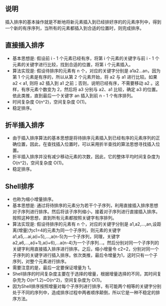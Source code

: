 
## 说明
插入排序的基本操作就是不断地将新元素插入到已经排好序的的元素序列中，得到一个新的有序序列，当所有的元素都插入到合适的位置时，则完成排序。

## 直接插入排序
- 基本思想是: 假设前 i - 1 个元素已经有序，将第 i 个元素的关键字与前 i - 1 个元素的关键字进行比较，找到合适的位置，将第 i 个元素插入。
- 算法实现是: 假设待排序的元素有 n 个，对应的关键字分别是 a1a2...an，因为第 1 个元素是有序的，所以从第 2 个元素开始，将 a2 与 a1 进行比较。如果 a2 < a1, 则将 a2 插入到 a1 之前；否则，说明已经有序，不需要移动 a2 。这样，有序元素个数变为 2，然后将 a3 分别与 a2、a1 比较，确定 a3 的位置。依此类推，直到最后一个关键字 an 插入到前 n - 1 个有序排列。
- 时间复杂度 O(n^2)，空间复杂度 O(1)。
- 稳定排序。

## 折半插入排序
- 由于插入排序算法的基本思想是将待排序元素插入到已经有序的元素序列的正确位置，因此，在查找插入位置时，可以采用折半查找的算法思想寻找插入位置。
- 折半插入排序并没有减少移动元素的次数，因此，它的整体平均时间复杂度为 O(n^2)，空间复杂度 O(1)。
- 稳定排序。

## Shell排序
- 也称为缩小增量排序。
- 基本思想是: 通过将待排序的元素分为若干个子序列，利用直接插入排序思想对子序列进行排序。然后将该子序列缩小，接着对子序列进行直接插入排序。按照这种思想，直到所有元素都按照关键字有序排列。
- 算法实现是: 假设待排序的元素有 n 个，对应的关键字分别是 a1,a2,...,an,设距离(增量)为c1=4的元素为同一个子序列，则元素的关键字a1,a5,...ai,a(i+5),...,a(n-5)为一个子序列，同理，关键字 a2,a6,...,a(i+1),a(i+6),...a(n-4)为一个子序列...。然后分别对同一个子序列的关键字利用直接插入排序进行排序。之后，缩小增量令 c2=2，分别对同一个子序列的关键字进行插入排序。依次类推，最后令增量为1，这时只有一个子序列，对整个元素进行排序。
- 需要注意的是，最后一定要保证增量为 1。
- Shell排序的时间复杂度主要在于选择的增量，根据增量选择的不同，其时间复杂充为 O(n^1.2)~O(n^2)，空间复杂度为 O(1)。
- 因为Shell排序按照增量对每个子序列进行排序，有可能两个相等的关键字分别处于不同的序列中，造成排序过程中两者顺序颠倒，所以它是一种不稳定的排序方法。